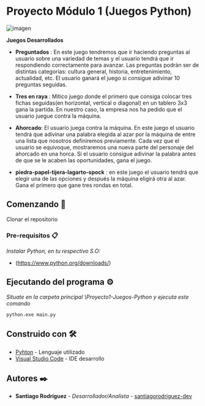 
# Proyecto Módulo 1 (Juegos Python)
![imagen](https://aragonmusical.b-cdn.net/wp-content/uploads/2022/12/Videojuegos.webp)

**Juegos Desarrollados** 

- **Preguntados** : En este juego tendremos que ir haciendo preguntas al usuario sobre una variedad de temas y el usuario tendrá que ir respondiendo correctamente para avanzar. Las preguntas podrán ser de distintas categorías: cultura general, historia, entretenimiento, actualidad, etc. El usuario ganará el juego si consigue adivinar 10 preguntas seguidas.

- **Tres en raya** : Mítico juego donde el primero que consiga colocar tres fichas seguidas(en horizontal, vertical o diagonal) en un tablero 3x3 gana la partida. En nuestro caso, la empresa nos ha pedido que el usuario juegue contra la máquina.

- **Ahorcado**: El usuario juega contra la máquina. En este juego el usuario tendrá que adivinar una palabra elegida al azar por la máquina de entre una lista que nosotros definiremos previamente. Cada vez que el usuario se equivoque, mostraremos una nueva parte del personaje del ahorcado en una horca. Si el usuario consigue adivinar la palabra antes de que se le acaben las oportunidades, gana el juego.

- **piedra-papel-tijera-lagarto-spock** : en este juego el usuario tendrá que elegir una de las opciones y después la máquina eligirá otra al azar. Gana el primero que gane tres rondas en total.
  
## Comenzando 🚀

Clonar el repositorio

### Pre-requisitos 📋

_Instalar Python, en tu respectivo S.O:_
-  (https://www.python.org/downloads/)

## Ejecutando del programa ⚙️

_Situate en la carpeta principal \Proyecto1-Juegos-Python y ejecuta este comando_
```
python.exe main.py
```
## Construido con 🛠️

* [Pyhton](https://www.python.org/) - Lenguaje utilizado
* [Visual Studio Code](https://code.visualstudio.com/) - IDE desarrollo

## Autores ✒️

* **Santiago Rodriguez** - *Desarrollador/Analista* - [santiagorodriguez-dev](https://github.com/santiagorodriguez-dev)
